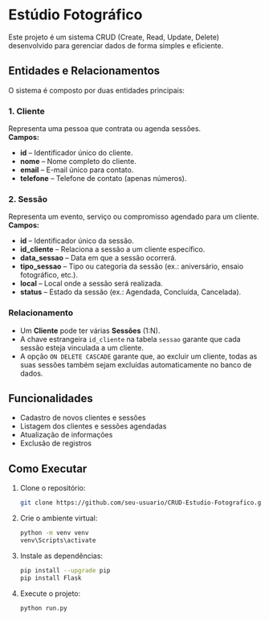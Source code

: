 # Estúdio Fotográfico

Este projeto é um sistema CRUD (Create, Read, Update, Delete) desenvolvido para gerenciar dados de forma simples e eficiente.

## Entidades e Relacionamentos

O sistema é composto por duas entidades principais:

### 1. Cliente
Representa uma pessoa que contrata ou agenda sessões.  
**Campos:**
- **id**  – Identificador único do cliente.
- **nome** – Nome completo do cliente.
- **email**  – E-mail único para contato.
- **telefone**  – Telefone de contato (apenas números).

### 2. Sessão
Representa um evento, serviço ou compromisso agendado para um cliente.  
**Campos:**
- **id** – Identificador único da sessão.
- **id_cliente** – Relaciona a sessão a um cliente específico.
- **data_sessao** – Data em que a sessão ocorrerá.
- **tipo_sessao** – Tipo ou categoria da sessão (ex.: aniversário, ensaio fotográfico, etc.).
- **local** – Local onde a sessão será realizada.
- **status** – Estado da sessão (ex.: Agendada, Concluída, Cancelada).

### Relacionamento
- Um **Cliente** pode ter várias **Sessões** (1:N).
- A chave estrangeira `id_cliente` na tabela `sessao` garante que cada sessão esteja vinculada a um cliente.
- A opção `ON DELETE CASCADE` garante que, ao excluir um cliente, todas as suas sessões também sejam excluídas automaticamente no banco de dados.

## Funcionalidades

- Cadastro de novos clientes e sessões
- Listagem dos clientes e sessões agendadas
- Atualização de informações
- Exclusão de registros

## Como Executar

1. Clone o repositório:
    ```bash
    git clone https://github.com/seu-usuario/CRUD-Estudio-Fotografico.git
    ```
2. Crie o ambiente virtual:
    ```bash
    python -m venv venv
    venv\Scripts\activate
    ```
3. Instale as dependências:
    ```bash
    pip install --upgrade pip
    pip install Flask
    ```
4. Execute o projeto:
    ```bash
    python run.py
    ```



